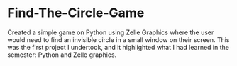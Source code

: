 # Find-The-Circle-Game
Created a simple game on Python using Zelle Graphics where the user would need to find an
invisible circle in a small window on their screen. This was the first project I undertook, and it
highlighted what I had learned in the semester: Python and Zelle graphics.
